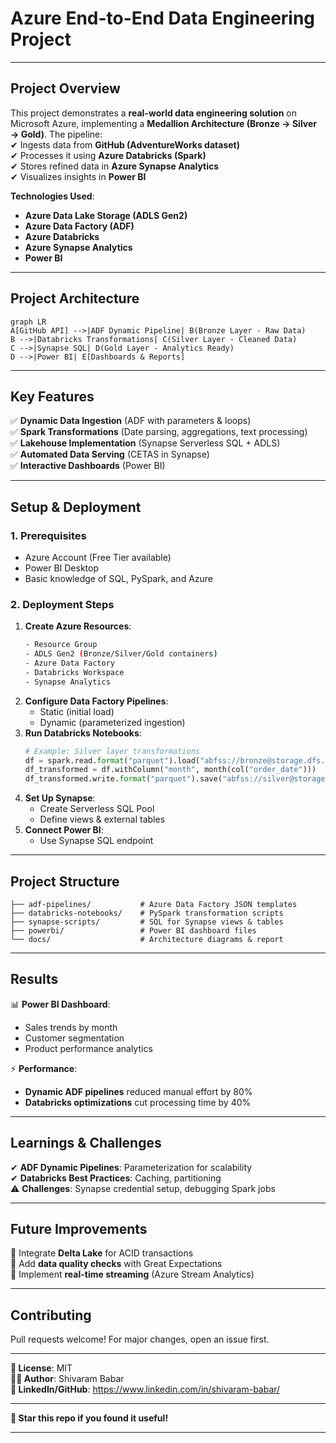 # **Azure End-to-End Data Engineering Project**   

---

## **Project Overview**  
This project demonstrates a **real-world data engineering solution** on Microsoft Azure, implementing a **Medallion Architecture (Bronze → Silver → Gold)**. The pipeline:  
✔ Ingests data from **GitHub (AdventureWorks dataset)**  
✔ Processes it using **Azure Databricks (Spark)**  
✔ Stores refined data in **Azure Synapse Analytics**  
✔ Visualizes insights in **Power BI**  

**Technologies Used**:  
- **Azure Data Lake Storage (ADLS Gen2)**  
- **Azure Data Factory (ADF)**  
- **Azure Databricks**  
- **Azure Synapse Analytics**  
- **Power BI**  

---

## **Project Architecture**  
```mermaid
graph LR
A[GitHub API] -->|ADF Dynamic Pipeline| B(Bronze Layer - Raw Data)
B -->|Databricks Transformations| C(Silver Layer - Cleaned Data)
C -->|Synapse SQL| D(Gold Layer - Analytics Ready)
D -->|Power BI| E[Dashboards & Reports]
```

---

## **Key Features**  
✅ **Dynamic Data Ingestion** (ADF with parameters & loops)  
✅ **Spark Transformations** (Date parsing, aggregations, text processing)  
✅ **Lakehouse Implementation** (Synapse Serverless SQL + ADLS)  
✅ **Automated Data Serving** (CETAS in Synapse)  
✅ **Interactive Dashboards** (Power BI)  

---

## **Setup & Deployment**  

### **1. Prerequisites**  
- Azure Account (Free Tier available)  
- Power BI Desktop  
- Basic knowledge of SQL, PySpark, and Azure  

### **2. Deployment Steps**  
1. **Create Azure Resources**:  
   ```bash
   - Resource Group  
   - ADLS Gen2 (Bronze/Silver/Gold containers)  
   - Azure Data Factory  
   - Databricks Workspace  
   - Synapse Analytics  
   ```
2. **Configure Data Factory Pipelines**:  
   - Static (initial load)  
   - Dynamic (parameterized ingestion)  
3. **Run Databricks Notebooks**:  
   ```python
   # Example: Silver layer transformations
   df = spark.read.format("parquet").load("abfss://bronze@storage.dfs.core.windows.net/sales")
   df_transformed = df.withColumn("month", month(col("order_date")))
   df_transformed.write.format("parquet").save("abfss://silver@storage.dfs.core.windows.net/sales")
   ```
4. **Set Up Synapse**:  
   - Create Serverless SQL Pool  
   - Define views & external tables  
5. **Connect Power BI**:  
   - Use Synapse SQL endpoint  

---

## **Project Structure**  
```
├── adf-pipelines/           # Azure Data Factory JSON templates  
├── databricks-notebooks/    # PySpark transformation scripts  
├── synapse-scripts/         # SQL for Synapse views & tables  
├── powerbi/                 # Power BI dashboard files  
└── docs/                    # Architecture diagrams & report  
```

---

## **Results**  
📊 **Power BI Dashboard**:  
- Sales trends by month  
- Customer segmentation  
- Product performance analytics  

⚡ **Performance**:  
- **Dynamic ADF pipelines** reduced manual effort by 80%  
- **Databricks optimizations** cut processing time by 40%  

---

## **Learnings & Challenges**  
✔ **ADF Dynamic Pipelines**: Parameterization for scalability  
✔ **Databricks Best Practices**: Caching, partitioning  
⚠ **Challenges**: Synapse credential setup, debugging Spark jobs  

---

## **Future Improvements**  
🔹 Integrate **Delta Lake** for ACID transactions  
🔹 Add **data quality checks** with Great Expectations  
🔹 Implement **real-time streaming** (Azure Stream Analytics)  

---

## **Contributing**  
Pull requests welcome! For major changes, open an issue first.  

---

**📜 License**: MIT  
**👨‍💻 Author**: Shivaram Babar  
**🔗 LinkedIn/GitHub**: https://www.linkedin.com/in/shivaram-babar/

---

**🌟 Star this repo if you found it useful!**  

--- 

